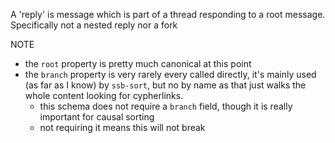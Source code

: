 A 'reply' is message which is part of a thread responding to a root message.
Specifically not a nested reply nor a fork

NOTE
- the `root` property is pretty much canonical at this point
- the `branch` property is very rarely every called directly, it's mainly used (as far as I know) by `ssb-sort`, but no by name as that just walks the whole content looking for cypherlinks.
  - this schema does not require a `branch` field, though it is really important for causal sorting
  - not requiring it means this will not break

